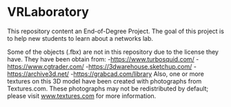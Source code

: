 # VRLaboratory

This repository content an End-of-Degree Project. The goal of this project is to help new students to learn about a networks lab.

Some of the objects (.fbx) are not in this repository due to the license they have. 
They have been obtain from:
-https://www.turbosquid.com/
-https://www.cgtrader.com/
-https://3dwarehouse.sketchup.com/
-https://archive3d.net/
-https://grabcad.com/library
Also, one or more textures on this 3D model have been created with photographs from Textures.com. These photographs may not be redistributed by default; please visit www.textures.com for more information.
